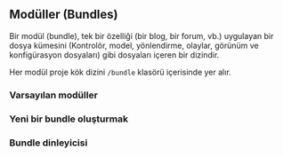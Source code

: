 
## Modüller (Bundles)

Bir modül (bundle), tek bir özelliği (bir blog, bir forum, vb.) uygulayan bir dosya kümesini (Kontrolör, model, yönlendirme, olaylar, görünüm ve konfigürasyon dosyaları) gibi dosyaları içeren bir dizindir.

Her modül proje kök dizini `/bundle` klasörü içerisinde yer alır.


### Varsayılan modüller


### Yeni bir bundle oluşturmak


### Bundle dinleyicisi